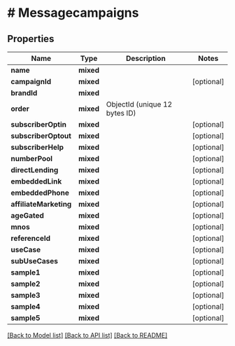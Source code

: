 # # Messagecampaigns

## Properties

Name | Type | Description | Notes
------------ | ------------- | ------------- | -------------
**name** | **mixed** |  |
**campaignId** | **mixed** |  | [optional]
**brandId** | **mixed** |  |
**order** | **mixed** | ObjectId (unique 12 bytes ID) |
**subscriberOptin** | **mixed** |  | [optional]
**subscriberOptout** | **mixed** |  | [optional]
**subscriberHelp** | **mixed** |  | [optional]
**numberPool** | **mixed** |  | [optional]
**directLending** | **mixed** |  | [optional]
**embeddedLink** | **mixed** |  | [optional]
**embeddedPhone** | **mixed** |  | [optional]
**affiliateMarketing** | **mixed** |  | [optional]
**ageGated** | **mixed** |  | [optional]
**mnos** | **mixed** |  | [optional]
**referenceId** | **mixed** |  | [optional]
**useCase** | **mixed** |  | [optional]
**subUseCases** | **mixed** |  | [optional]
**sample1** | **mixed** |  | [optional]
**sample2** | **mixed** |  | [optional]
**sample3** | **mixed** |  | [optional]
**sample4** | **mixed** |  | [optional]
**sample5** | **mixed** |  | [optional]

[[Back to Model list]](../../README.md#models) [[Back to API list]](../../README.md#endpoints) [[Back to README]](../../README.md)
